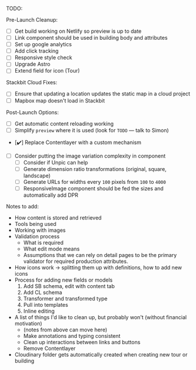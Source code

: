 TODO:

Pre-Launch Cleanup:

- [ ] Get build working on Netlify so preview is up to date
- [ ] Link component should be used in building body and attributes
- [ ] Set up google analytics
- [ ] Add click tracking
- [ ] Responsive style check
- [ ] Upgrade Astro
- [ ] Extend field for icon (Tour)

Stackbit Cloud Fixes:

- [ ] Ensure that updating a location updates the static map in a cloud project
- [ ] Mapbox map doesn't load in Stackbit

Post-Launch Options:

- [ ] Get automatic content reloading working
- [ ] Simplify `preview` where it is used (look for `TODO` — talk to Simon)
- [✔️] Replace Contentlayer with a custom mechanism
- [ ] Consider putting the image variation complexity in component
  - [ ] Consider if Unpic can help
  - [ ] Generate dimension ratio transformations (original, square, landscape)
  - [ ] Generate URLs for widths every `100` pixels from `100` to `4000`
  - [ ] ResponsiveImage component should be fed the sizes and automatically add DPR

Notes to add:

- How content is stored and retrieved
- Tools being used
- Working with images
- Validation process
  - What is required
  - What edit mode means
  - Assumptions that we can rely on detail pages to be the primary validator for required production attributes.
- How icons work -> splitting them up with definitions, how to add new icons
- Process for adding new fields or models
  1. Add SB schema, edit with content tab
  2. Add CL schema
  3. Transformer and transformed type
  4. Pull into templates
  5. Inline editing
- A list of things I'd like to clean up, but probably won't (without financial motivation)
  - (notes from above can move here)
  - Make annotations and typing consistent
  - Clean up interactions between links and buttons
  - Remove Contentlayer
- Cloudinary folder gets automatically created when creating new tour or building
